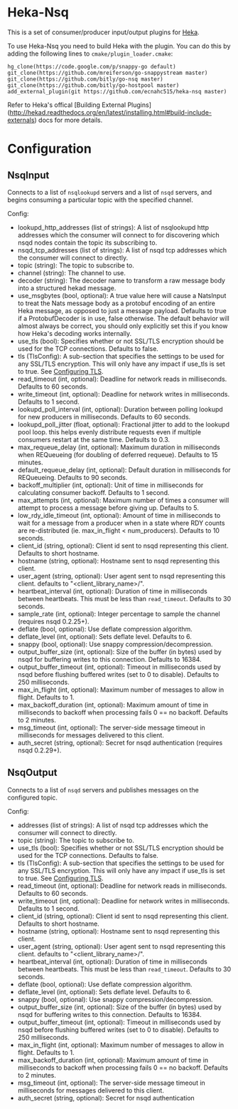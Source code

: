 Heka-Nsq
========

This is a set of consumer/producer input/output plugins for
[Heka](http://hekad.readthedocs.org/).

To use Heka-Nsq you need to build Heka with the plugin. You can do this by
adding the following lines to `cmake/plugin_loader.cmake`:


````
hg_clone(https://code.google.com/p/snappy-go default)
git_clone(https://github.com/mreiferson/go-snappystream master)
git_clone(https://github.com/bitly/go-nsq master)
git_clone(https://github.com/bitly/go-hostpool master)
add_external_plugin(git https://github.com/ecnahc515/heka-nsq master)
````

Refer to Heka's offical [Building External Plugins]
(http://hekad.readthedocs.org/en/latest/installing.html#build-include-externals)
docs for more details.


Configuration
=============

NsqInput
--------

Connects to a list of `nsqlookupd` servers and a list of `nsqd` servers, and
begins consuming a particular topic with the specified channel.

Config:

* lookupd_http_addresses (list of strings): A list of nsqlookupd http addresses
which the consumer will connect to for discovering which nsqd nodes contain the
topic its subscribing to.
* nsqd_tcp_addresses (list of strings): A list of nsqd tcp addresses which the
consumer will connect to directly.
* topic (string): The topic to subscribe to.
* channel (string): The channel to use.
* decoder (string): The decoder name to transform a raw message body into a
structured hekad message.
* use_msgbytes (bool, optional): A true value here will cause a NatsInput to
treat the Nats message body as a protobuf encoding of an entire Heka message, as
opposed to just a message payload. Defaults to true if a ProtobufDecoder is in
use, false otherwise. The default behavior will almost always be correct, you
should only explicitly set this if you know how Heka's decoding works
internally.
* use_tls (bool): Specifies whether or not SSL/TLS encryption should be used
for the TCP connections. Defaults to false.
* tls (TlsConfig): A sub-section that specifies the settings to be used for any
SSL/TLS encryption. This will only have any impact if use_tls is set to true.
See [Configuring TLS][tls].
* read_timeout (int, optional): Deadline for network reads in milliseconds.
Defaults to 60 seconds.
* write_timeout (int, optional): Deadline for network writes in milliseconds.
Defaults to 1 second.
* lookupd_poll_interval (int, optional): Duration between polling lookupd for
new producers in milliseconds. Defaults to 60 seconds.
* lookupd_poll_jitter (float, optional): Fractional jitter to add to the
lookupd pool loop. this helps evenly distribute requests even if multiple
consumers restart at the same time. Defaults to 0.3.
* max_requeue_delay (int, optional): Maximum duration in milliseconds when
REQueueing (for doubling of deferred requeue). Defaults to 15 minutes.
* default_requeue_delay (int, optional): Default duration in milliseconds for
REQueueing. Defaults to 90 seconds.
* backoff_multiplier (int, optional): Unit of time in milliseconds for
calculating consumer backoff. Defaults to 1 second.
* max_attempts (int, optional): Maximum number of times a consumer will attempt
to process a message before giving up. Defaults to 5.
* low_rdy_idle_timeout (int, optional): Amount of time in milliseconds to wait
for a message from a producer when in a state where RDY counts are re-distributed
(ie. max_in_flight < num_producers). Defaults to 10 seconds.
* client_id (string, optional): Client id sent to nsqd representing this client.
Defaults to short hostname.
* hostname (string, optional): Hostname sent to nsqd representing this client.
* user_agent (string, optional): User agent sent to nsqd representing this client.
defaults to "<client_library_name>/<version>".
* heartbeat_interval (int, optional): Duration of time in milliseconds between
heartbeats. This must be less than `read_timeout`. Defaults to 30 seconds.
* sample_rate (int, optional): Integer percentage to sample the channel
(requires nsqd 0.2.25+).
* deflate (bool, optional): Use deflate compression algorithm.
* deflate_level (int, optional): Sets deflate level. Defaults to 6.
* snappy (bool, optional): Use snappy compression/decompression.
* output_buffer_size (int, optional): Size of the buffer (in bytes) used by nsqd
for buffering writes to this connection. Defaults to 16384.
* output_buffer_timeout (int, optional): Timeout in milliseconds used by nsqd
before flushing buffered writes (set to 0 to disable). Defaults to 250 milliseconds.
* max_in_flight (int, optional): Maximum number of messages to allow in flight.
Defaults to 1.
* max_backoff_duration (int, optional): Maximum amount of time in milliseconds
to backoff when processing fails 0 == no backoff. Defaults to 2 minutes.
* msg_timeout (int, optional): The server-side message timeout in milliseconds
for messages delivered to this client.
* auth_secret (string, optional): Secret for nsqd authentication
(requires nsqd 0.2.29+).


NsqOutput
---------

Connects to a list of `nsqd` servers and publishes messages on the configured
topic.

Config:

* addresses (list of strings): A list of nsqd tcp addresses which the
consumer will connect to directly.
* topic (string): The topic to subscribe to.
* use_tls (bool): Specifies whether or not SSL/TLS encryption should be used
for the TCP connections. Defaults to false.
* tls (TlsConfig): A sub-section that specifies the settings to be used for any
SSL/TLS encryption. This will only have any impact if use_tls is set to true.
See [Configuring TLS][tls].
* read_timeout (int, optional): Deadline for network reads in milliseconds.
Defaults to 60 seconds.
* write_timeout (int, optional): Deadline for network writes in milliseconds.
Defaults to 1 second.
* client_id (string, optional): Client id sent to nsqd representing this client.
Defaults to short hostname.
* hostname (string, optional): Hostname sent to nsqd representing this client.
* user_agent (string, optional): User agent sent to nsqd representing this client.
defaults to "<client_library_name>/<version>".
* heartbeat_interval (int, optional): Duration of time in milliseconds between
heartbeats. This must be less than `read_timeout`. Defaults to 30 seconds.
* deflate (bool, optional): Use deflate compression algorithm.
* deflate_level (int, optional): Sets deflate level. Defaults to 6.
* snappy (bool, optional): Use snappy compression/decompression.
* output_buffer_size (int, optional): Size of the buffer (in bytes) used by nsqd
for buffering writes to this connection. Defaults to 16384.
* output_buffer_timeout (int, optional): Timeout in milliseconds used by nsqd
before flushing buffered writes (set to 0 to disable). Defaults to 250 milliseconds.
* max_in_flight (int, optional): Maximum number of messages to allow in flight.
Defaults to 1.
* max_backoff_duration (int, optional): Maximum amount of time in milliseconds
to backoff when processing fails 0 == no backoff. Defaults to 2 minutes.
* msg_timeout (int, optional): The server-side message timeout in milliseconds
for messages delivered to this client.
* auth_secret (string, optional): Secret for nsqd authentication

[tls]: http://hekad.readthedocs.org/en/latest/tls.html#tls "configuring tls"

